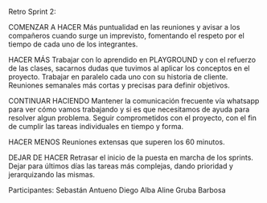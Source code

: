 Retro Sprint 2:

COMENZAR A HACER
Más puntualidad en las reuniones y avisar a los compañeros cuando surge un imprevisto, fomentando el respeto por el tiempo de cada uno de los integrantes. 


HACER MÁS
Trabajar con lo aprendido en PLAYGROUND y con el refuerzo de las clases, sacarnos dudas que tuvimos al aplicar los conceptos en el proyecto.
Trabajar en paralelo cada uno con su historia de cliente. 
Reuniones semanales más cortas y precisas para definir objetivos.


CONTINUAR HACIENDO
Mantener la comunicación frecuente vía whatsapp para ver cómo vamos trabajando y si es que necesitamos de ayuda para resolver algun problema. 
Seguir comprometidos con el proyecto, con el fin de cumplir las tareas individuales en tiempo y forma. 


HACER MENOS 
Reuniones extensas que superen los 60 minutos. 


DEJAR DE HACER
Retrasar el inicio de la puesta en marcha de los sprints. 
Dejar para últimos días las tareas más complejas, dando prioridad y jerarquizando las mismas.


Participantes:
Sebastán Antueno
Diego Alba
Aline Gruba Barbosa
